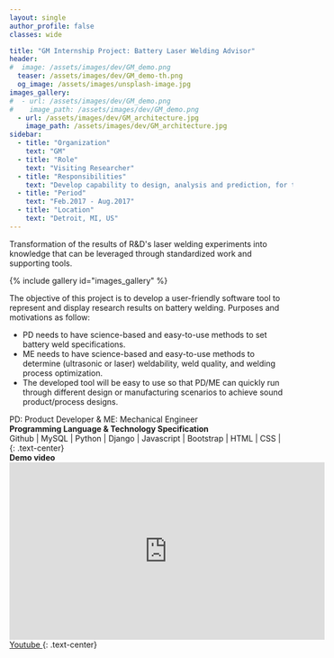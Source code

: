 ```yaml
---
layout: single
author_profile: false
classes: wide

title: "GM Internship Project: Battery Laser Welding Advisor"
header:
#  image: /assets/images/dev/GM_demo.png
  teaser: /assets/images/dev/GM_demo-th.png
  og_image: /assets/images/unsplash-image.jpg
images_gallery:
#  - url: /assets/images/dev/GM_demo.png
#    image_path: /assets/images/dev/GM_demo.png
  - url: /assets/images/dev/GM_architecture.jpg
    image_path: /assets/images/dev/GM_architecture.jpg
sidebar:
  - title: "Organization"
    text: "GM"
  - title: "Role"
    text: "Visiting Researcher"
  - title: "Responsibilities"
    text: "Develop capability to design, analysis and prediction, for the battery laser welding experiments and practices" 
  - title: "Period"
    text: "Feb.2017 - Aug.2017"
  - title: "Location"
    text: "Detroit, MI, US" 
---
```


Transformation of the results of R&D's laser welding experiments into knowledge that can be leveraged through standardized work and supporting tools.

{% include gallery id="images_gallery" %}

The objective of this project is to develop a user-friendly software tool to represent and display research results on battery welding. Purposes and motivations as follow:

<ul>
  <li>PD needs to have science-based and easy-to-use methods to set battery weld specifications.</li>
  <li>ME needs to have science-based and easy-to-use methods to determine (ultrasonic or laser) weldability, weld quality, and welding process optimization.</li>
  <li>The developed tool will be easy to use so that PD/ME can quickly run through different design or manufacturing scenarios to achieve sound product/process designs.</li>
</ul>
PD: Product Developer & ME: Mechanical Engineer

<br>
<b>Programming Language & Technology Specification</b>
<div class="notice">
  <i class="fab fa-fw fa-github" ></i> Github | 
  <i class="fas fa-fw fa-database" ></i> MySQL | 
  <i class="fab fa-fw fa-python"></i> Python | 
  <i class="fas fa-fw fa-server"></i> Django | 
  <i class="fab fa-fw fa-js"></i> Javascript | 
  <i class="fab fa-fw fa-bootstrap"></i> Bootstrap | 
  <i class="fab fa-fw fa-html5"></i> HTML | 
  <i class="fab fa-fw fa-css3"></i> CSS | 
</div>
{: .text-center}

<br>
<b>Demo video</b>
<iframe width="560" height="315" src="https://www.youtube.com/embed/z8hetHABj9M" frameborder="0" allow="accelerometer; autoplay; clipboard-write; encrypted-media; gyroscope; picture-in-picture" allowfullscreen></iframe>

<br>
<a href="https://youtu.be/z8hetHABj9M" class="btn btn--danger" style="width: 10em"> <i class="fab fa-fw fa-youtube" ></i> Youtube </a>
{: .text-center}
